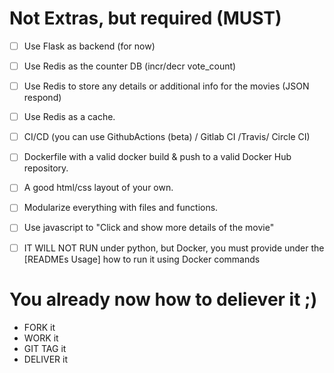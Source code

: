 
# Not Extras, but required (MUST)

- [ ] Use Flask as backend (for now)
- [ ] Use Redis as the counter DB (incr/decr vote_count)
- [ ] Use Redis to store any details or additional info for the movies (JSON respond)
- [ ] Use Redis as a cache.
- [ ] CI/CD (you can use GithubActions (beta) / Gitlab CI /Travis/ Circle CI)
- [ ] Dockerfile with a valid docker build & push to a valid Docker Hub repository.
- [ ] A good html/css layout of your own.
- [ ] Modularize everything with files and functions.
- [ ] Use javascript to "Click and show more details of the movie"
- [ ] IT WILL NOT RUN under python, but Docker, you must provide under the [READMEs Usage] how to run it using Docker commands



# You already now how to deliever it ;)
- FORK it
- WORK it
- GIT TAG it
- DELIVER it
